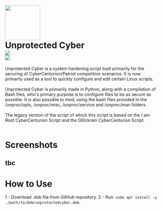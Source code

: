 # <img src="https://github.com/user-attachments/assets/ec5d3a19-0001-470e-8397-e40149cf59e6" width="115"/> <br> Unprotected Cyber<br><img src="https://img.shields.io/github/v/release/hopeaxolotl/unprotected-cyber?style=for-the-badge"> <br> <img src="https://img.shields.io/badge/DISTRIBUTION-UBUNTU%2020/22,%20DEBIAN%2036-green?style=for-the-badge"><br>
Unprotected Cyber is a system hardening script built primarily for the securing of CyberCenturion/Patriot competition scenarios. It is now primarily used as a tool to quickly configure and edit certain Linux scripts. 
<br>
<br>
Unprotected Cyber is primarily made in Python, along with a compilation of Bash files, who's primary purpose is to configure files to be as secure as possible. It is also possible to mod, using the bash files provided in the /unproc/opts, /unproc/misc, /unproc/service and /unproc/man folders. 
<br>
<br>
The legacy version of the script of which this script is based on the I am Root CyberCenturion Script and the Gl0ckrain CyberCenturion Script.
<br>
<br>
# Screenshots
## tbc
# How to Use
1 - Download .deb file from GitHub repository.
2 - Run: `sudo apt install -y ./path/to/deb/unprotectedcyber.deb`.
